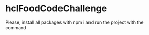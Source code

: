 # hclFoodCodeChallenge

Please, install all packages with npm i and run the project with the command 

```ionic serve

